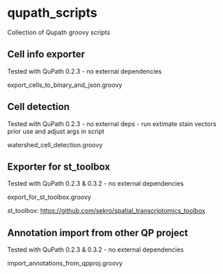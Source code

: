 # qupath_scripts

Collection of Qupath groovy scripts

## Cell info exporter

Tested with QuPath 0.2.3 - no external dependencies

export_cells_to_binary_and_json.groovy

## Cell detection

Tested with QuPath 0.2.3 - no external deps - run extimate stain vectors prior use and adjust args in script

watershed_cell_detection.groovy

## Exporter for st_toolbox

Tested with QuPath 0.2.3 & 0.3.2 - no external dependencies

export_for_st_toolbox.groovy

st_toolbox: https://github.com/sekro/spatial_transcriptomics_toolbox

## Annotation import from other QP project 

Tested with QuPath 0.2.3 & 0.3.2 - no external dependencies

import_annotations_from_qpproj.groovy

